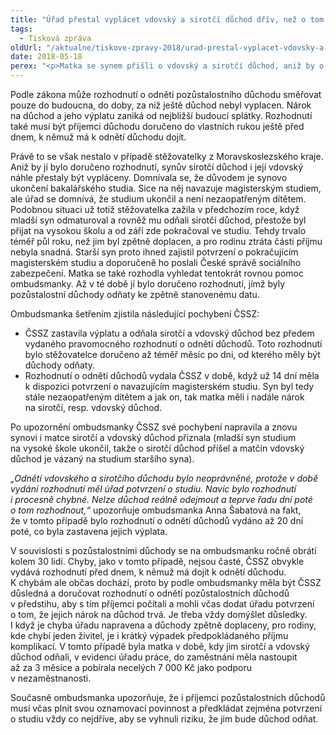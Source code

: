 ```yaml
---
title: "Úřad přestal vyplácet vdovský a sirotčí důchod dřív, než o tom rozhodl"
tags:
  - Tisková zpráva
oldUrl: "/aktualne/tiskove-zpravy-2018/urad-prestal-vyplacet-vdovsky-a-sirotci-duchod-driv-nez-o-tom-rozhodl"
date: 2018-05-18
perex: "<p>Matka se synem přišli o vdovský a sirotčí důchod, aniž by o tom úřad předtím rozhodl a rozhodnutí jim doručil. Později vydané rozhodnutí jim navíc odňalo důchody k již uplynulému datu, což podle zákona není možné.</p>"
---
```


<!-- imported from the old website -->

<p>Podle zákona může rozhodnutí o odnětí pozůstalostního důchodu směřovat pouze do budoucna, do doby, za niž ještě důchod nebyl vyplacen. Nárok na důchod a jeho výplatu zaniká od nejbližší budoucí splátky. Rozhodnutí také musí být příjemci důchodu doručeno do vlastních rukou ještě před dnem, k němuž má k odnětí důchodu dojít.</p> <p>Právě to se však nestalo v případě stěžovatelky z Moravskoslezského kraje. Aniž by jí bylo doručeno rozhodnutí, synův sirotčí důchod i její vdovský náhle přestaly být vypláceny. Domnívala se, že důvodem je synovo ukončení bakalářského studia. Sice na něj navazuje magisterským studiem, ale úřad se domnívá, že studium ukončil a není nezaopatřeným dítětem. Podobnou situaci už totiž stěžovatelka zažila v předchozím roce, když mladší syn odmaturoval a rovněž mu odňali sirotčí důchod, přestože byl přijat na vysokou školu a od září zde pokračoval ve studiu. Tehdy trvalo téměř půl roku, než jim byl zpětně doplacen, a pro rodinu ztráta části příjmu nebyla snadná. Starší syn proto ihned zajistil potvrzení o pokračujícím magisterském studiu a doporučeně ho poslali České správě sociálního zabezpečení. Matka se také rozhodla vyhledat tentokrát rovnou pomoc ombudsmanky. Až v té době jí bylo doručeno rozhodnutí, jímž byly pozůstalostní důchody odňaty ke zpětně stanovenému datu.</p> <p>Ombudsmanka šetřením zjistila následující pochybení ČSSZ:</p><ul><li>ČSSZ zastavila výplatu a odňala sirotčí a vdovský důchod bez předem vydaného pravomocného rozhodnutí o odnětí důchodů. Toto rozhodnutí bylo stěžovatelce doručeno až téměř měsíc po dni, od kterého měly být důchody odňaty.</li><li>Rozhodnutí o odnětí důchodů vydala ČSSZ v době, když už 14 dní měla k dispozici potvrzení o navazujícím magisterském studiu. Syn byl tedy stále nezaopatřeným dítětem a jak on, tak matka měli i nadále nárok na sirotčí, resp. vdovský důchod.</li></ul>  <p>Po upozornění ombudsmanky ČSSZ své pochybení napravila a znovu synovi i matce sirotčí a vdovský důchod přiznala (mladší syn studium na vysoké škole ukončil, takže o sirotčí důchod přišel a matčin vdovský důchod je vázaný na studium staršího syna).</p> <p><i>„Odnětí vdovského a sirotčího důchodu bylo neoprávněné, protože v době vydání rozhodnutí měl úřad potvrzení o studiu. Navíc bylo rozhodnutí i procesně chybné. Nelze důchod reálně odejmout a teprve řadu dní poté o tom rozhodnout,“</i> upozorňuje ombudsmanka Anna Šabatová na fakt, že v tomto případě bylo rozhodnutí o odnětí důchodů vydáno až 20 dní poté, co byla zastavena jejich výplata.</p> <p>V souvislosti s pozůstalostními důchody se na ombudsmanku ročně obrátí kolem 30 lidí. Chyby, jako v tomto případě, nejsou časté, ČSSZ obvykle vydává rozhodnutí před dnem, k němuž má dojít k odnětí důchodu. K chybám ale občas dochází, proto by podle ombudsmanky měla být ČSSZ důsledná a doručovat rozhodnutí o odnětí pozůstalostních důchodů v předstihu, aby s tím příjemci počítali a mohli včas dodat úřadu potvrzení o tom, že jejich nárok na důchod trvá. Je třeba vždy domýšlet důsledky. I když je chyba úřadu napravena a důchody zpětně doplaceny, pro rodiny, kde chybí jeden živitel, je i krátký výpadek předpokládaného příjmu komplikací. V tomto případě byla matka v době, kdy jim sirotčí a vdovský důchod odňali, v evidenci úřadu práce, do zaměstnání měla nastoupit až za 3 měsíce a pobírala necelých 7 000 Kč jako podporu v nezaměstnanosti. </p> Současně ombudsmanka upozorňuje, že i příjemci pozůstalostních důchodů musí včas plnit svou oznamovací povinnost a předkládat zejména potvrzení o studiu vždy co nejdříve, aby se vyhnuli riziku, že jim bude důchod odňat.
